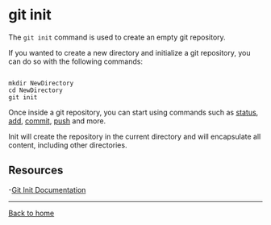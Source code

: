 # git init

The `git init` command is used to create an empty git repository.

If you wanted to create a new directory and initialize a git repository, you can do so with the following commands:
```

mkdir NewDirectory
cd NewDirectory
git init
```

Once inside a git repository, you can start using commands such as
[status](./Satus.md),
[add](./Add.md),
[commit](./Commit.md),
[push](./Push.md)
and more.

Init will create the repository in the current directory and will encapsulate all content, including other directories.

## Resources

-[Git Init Documentation](https://git-scm.com/docs/git-init)

---

[Back to home](../README.md)